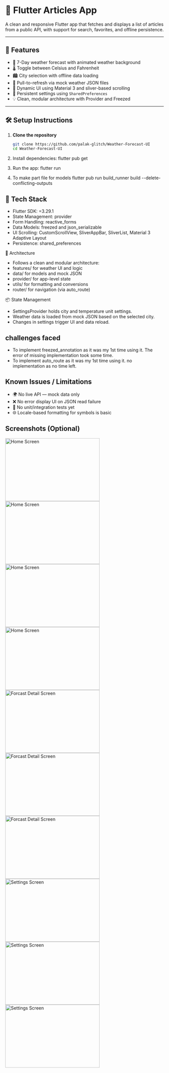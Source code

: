 # 📰 Flutter Articles App

A clean and responsive Flutter app that fetches and displays a list of articles from a public API, with support for search, favorites, and offline persistence.

---

## 🚀 Features

- 🌇 7-Day weather forecast with animated weather background
- 🌡️ Toggle between Celsius and Fahrenheit
- 🏙️ City selection with offline data loading
- 🔁 Pull-to-refresh via mock weather JSON files
- 🎨 Dynamic UI using Material 3 and sliver-based scrolling
- 🧠 Persistent settings using `SharedPreferences`
- 💡 Clean, modular architecture with Provider and Freezed

---

## 🛠️ Setup Instructions

1. **Clone the repository**
   ```bash
   git clone https://github.com/palak-glitch/Weather-Forecast-UI
   cd Weather-Forecast-UI

2. Install dependencies:
   flutter pub get

4. Run the app:
   flutter run

5. To make part file for models
   flutter pub run build_runner build --delete-conflicting-outputs


## 🧰 Tech Stack
- Flutter SDK: =3.29.1
- State Management: provider
- Form Handling: reactive_forms
- Data Models: freezed and json_serializable
- UI Scrolling: CustomScrollView, SliverAppBar, SliverList, Material 3 Adaptive Layout
- Persistence: shared_preferences

🧩 Architecture
- Follows a clean and modular architecture:
- features/ for weather UI and logic
- data/ for models and mock JSON
- provider/ for app-level state
- utils/ for formatting and conversions
- router/ for navigation (via auto_route)

📦 State Management
- SettingsProvider holds city and temperature unit settings.
- Weather data is loaded from mock JSON based on the selected city.
- Changes in settings trigger UI and data reload.


## challenges faced
- To implement freezed_annotation as it was my 1st time using it. The error of missing implementation took some time.
- To implement auto_route as it was my 1st time using it. no implementation as no time left.

## Known Issues / Limitations
- 🌍 No live API — mock data only
- ❌ No error display UI on JSON read failure
- 🧪 No unit/integration tests yet
- 🌐 Locale-based formatting for symbols is basic 


## Screenshots (Optional)
[//]: # (![Home Screen]&#40;assets/1.jpg&#41;)

<img src="assets/images/1.jpg" width="300" height="200" alt="Home Screen">  <img src="assets/images/2.jpg" width="300" height="200" alt="Home Screen">
<img src="assets/images/3.jpg" width="300" height="200" alt="Home Screen">  <img src="assets/images/4.jpg" width="300" height="200" alt="Home Screen">
<img src="assets/images/5.jpg" width="300" height="200" alt="Forcast Detail Screen">  <img src="assets/images/6.jpg" height="200" width="300" alt="Forcast Detail Screen">
<img src="assets/images/7.jpg" width="300" height="200" alt="Forcast Detail Screen">  <img src="assets/images/8.jpg" height="200" width="300" alt="Settings Screen">
<img src="assets/images/9.jpg" width="300" height="200" alt="Settings Screen">  <img src="assets/images/10.jpg" height="200" width="300" alt="Settings Screen">
